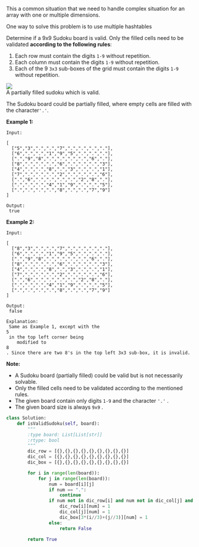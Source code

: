 This a common situation that we need to handle complex situation for an array with one or multiple dimensions.

One way to solve this problem is to use multiple hashtables

Determine if a 9x9 Sudoku board is valid. Only the filled cells need to be validated **according to the following rules**:

1. Each row must contain the digits 
   `1-9`
   without repetition.
2. Each column must contain the digits 
   `1-9`
    without repetition.
3. Each of the 9
   `3x3`
   sub-boxes of the grid must contain the digits 
   `1-9`
    without repetition.

![](https://upload.wikimedia.org/wikipedia/commons/thumb/f/ff/Sudoku-by-L2G-20050714.svg/250px-Sudoku-by-L2G-20050714.svg.png)  
A partially filled sudoku which is valid.

The Sudoku board could be partially filled, where empty cells are filled with the character`'.'`.

**Example 1:**

```
Input:

[
  ["5","3",".",".","7",".",".",".","."],
  ["6",".",".","1","9","5",".",".","."],
  [".","9","8",".",".",".",".","6","."],
  ["8",".",".",".","6",".",".",".","3"],
  ["4",".",".","8",".","3",".",".","1"],
  ["7",".",".",".","2",".",".",".","6"],
  [".","6",".",".",".",".","2","8","."],
  [".",".",".","4","1","9",".",".","5"],
  [".",".",".",".","8",".",".","7","9"]
]

Output:
 true
```

**Example 2:**

```
Input:

[
  ["8","3",".",".","7",".",".",".","."],
  ["6",".",".","1","9","5",".",".","."],
  [".","9","8",".",".",".",".","6","."],
  ["8",".",".",".","6",".",".",".","3"],
  ["4",".",".","8",".","3",".",".","1"],
  ["7",".",".",".","2",".",".",".","6"],
  [".","6",".",".",".",".","2","8","."],
  [".",".",".","4","1","9",".",".","5"],
  [".",".",".",".","8",".",".","7","9"]
]

Output:
 false

Explanation:
 Same as Example 1, except with the 
5
 in the top left corner being 
    modified to 
8
. Since there are two 8's in the top left 3x3 sub-box, it is invalid.
```

**Note:**

* A Sudoku board \(partially filled\) could be valid but is not necessarily solvable.
* Only the filled cells need to be validated according to the mentioned rules.
* The given board contain only digits
  `1-9`
  and the character
  `'.'`
  .
* The given board size is always
  `9x9`
  .

```py
class Solution:
    def isValidSudoku(self, board):
        """
        :type board: List[List[str]]
        :rtype: bool
        """
        dic_row = [{},{},{},{},{},{},{},{},{}]
        dic_col = [{},{},{},{},{},{},{},{},{}]
        dic_box = [{},{},{},{},{},{},{},{},{}]

        for i in range(len(board)):
            for j in range(len(board)):
                num = board[i][j]
                if num == ".":
                    continue
                if num not in dic_row[i] and num not in dic_col[j] and num not in dic_box[3*(i//3)+(j//3)]:
                    dic_row[i][num] = 1
                    dic_col[j][num] = 1
                    dic_box[3*(i//3)+(j//3)][num] = 1
                else:
                    return False

        return True
```



